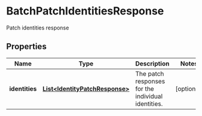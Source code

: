 

# BatchPatchIdentitiesResponse

Patch identities response

## Properties

| Name | Type | Description | Notes |
|------------ | ------------- | ------------- | -------------|
|**identities** | [**List&lt;IdentityPatchResponse&gt;**](IdentityPatchResponse.md) | The patch responses for the individual identities. |  [optional] |



